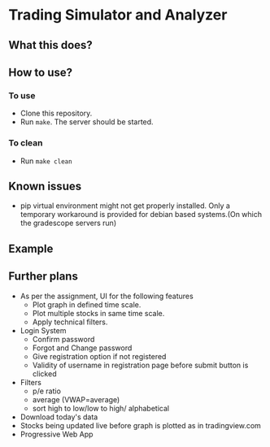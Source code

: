 # Trading Simulator and Analyzer

## What this does?

## How to use?
### To use
* Clone this repository.
* Run `make`. The server should be started.

### To clean
* Run `make clean`

## Known issues
* pip virtual environment might not get properly installed. 
    Only a temporary workaround is provided for debian based systems.(On which the gradescope servers run)

## Example


## Further plans
* As per the assignment, UI for the following features
    * Plot graph in defined time scale.
    * Plot multiple stocks in same time scale.
    * Apply technical filters.
* Login System
    * Confirm password
    * Forgot and Change password 
    * Give registration option if not registered
    * Validity of username in registration page before submit button is clicked
* Filters
    * p/e ratio
    * average (VWAP=average)
    * sort high to low/low to high/ alphabetical  
* Download today's data
* Stocks being updated live before graph is plotted as in tradingview.com 
* Progressive Web App